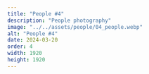 ```yaml
---
title: "People #4"
description: "People photography"
image: "../../assets/people/04_people.webp"
alt: "People #4"
date: 2024-03-20
order: 4
width: 1920
height: 1920
---
```

